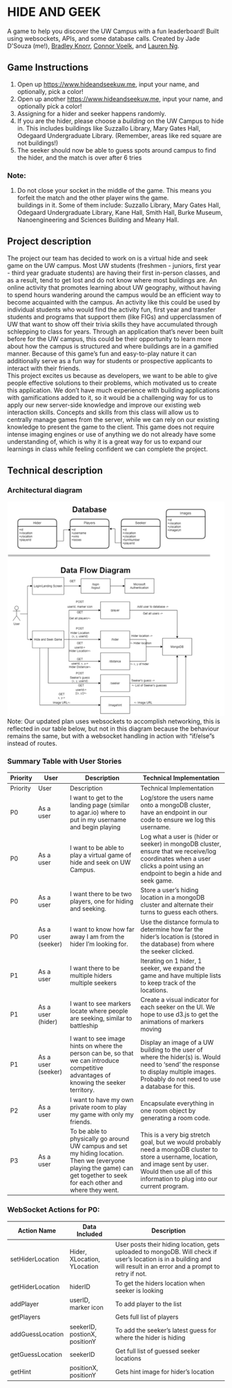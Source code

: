 # HIDE AND GEEK
A game to help you discover the UW Campus with a fun leaderboard! Built using websockets, APIs, and some database calls. Created by Jade D'Souza (me!), [Bradley Knorr](https://github.com/IamSuperB4), [Connor Voelk](https://github.com/connorvoelk), and [Lauren Ng](https://github.com/laurenng).

## Game Instructions
1. Open up https://www.hideandseekuw.me, input your name, and optionally, pick a color! <br>
2. Open up another https://www.hideandseekuw.me, input your name, and optionally pick a color! <br>
3. Assigning for a hider and seeker happens randomly. <br>
4. If you are the hider, please choose a *building* on the UW Campus to hide in. This includes buildings like Suzzallo Library, Mary Gates Hall, Odegaard Undergraduate Library. (Remember, areas like red square are not buildings!) <br>
5. The seeker should now be able to guess spots around campus to find the hider, and the match is over after 6 tries

### Note: <br> 
1. Do not close your socket in the middle of the game. This means you forfeit the match and the other player wins the game. <br>
buildings in it. Some of them include: Suzzallo Library, Mary Gates Hall, Odegaard Undergraduate Library, Kane Hall, Smith Hall, Burke Museum, Nanoengineering and Sciences Building and Meany Hall. <br>

## Project description
The project our team has decided to work on is a virtual hide and seek game on the UW  campus. Most UW students (freshmen - juniors, first year - third year graduate students) are having their first in-person classes, and as a result, tend to get lost and do not know where most buildings are. An online activity that promotes learning about UW geography, without having to spend hours wandering around the campus would be an efficient way to become acquainted with the campus. An activity like this could be used by individual students who would find the activity fun, first year and transfer students and programs that support them (like FIGs) and upperclassmen of UW that want to show off their trivia skills they have accumulated through schlepping to class for years. Through an application that’s never been built before for the UW campus, this could be their opportunity to learn more about how the campus is structured and where buildings are in a gamified manner. Because of this game’s fun and easy-to-play nature it can additionally serve as a fun way for students or prospective applicants to interact with their friends. 
<br>
This project excites us because as developers, we want to be able to give people effective solutions to their problems, which motivated us to create this application. We don’t have much experience with building applications with gamifications added to it, so it would be a challenging way for us to apply our new server-side knowledge and improve our existing web interaction skills. Concepts and skills from this class will allow us to centrally manage games from the server, while we can rely on our existing knowledge to present the game to the client. This game does not require intense imaging engines or use of anything we do not already have some understanding of, which is why it is a great way for us to expand our learnings in class while feeling confident we can complete the project.

## Technical description
### Architectural diagram
![public\images\archidiagram](public/images/archidiagram.png)
Note: Our updated plan uses websockets to accomplish networking, this is reflected in our table below, but not in this diagram because the behaviour remains the same, but with a websocket handling in action with “if/else”s instead of routes.
 
### Summary Table with User Stories
| Priority | User               | Description                                                                                                                                                                | Technical Implementation                                                                                                                                                                                      |
|----------|--------------------|----------------------------------------------------------------------------------------------------------------------------------------------------------------------------|---------------------------------------------------------------------------------------------------------------------------------------------------------------------------------------------------------------|
| Priority | User               | Description                                                                                                                                                                | Technical Implementation                                                                                                                                                                                      |
| P0       | As a user          | I want to get to the landing page (similar to agar.io) where to put in my username and begin playing                                                                       | Log/store the users name onto a mongoDB cluster, have an endpoint in our code to ensure we log this username.                                                                                                 |
| P0       | As a user          | I want to be able to play a virtual game of hide and seek on UW Campus.                                                                                                    | Log what a user is (hider or seeker) in mongoDB cluster, ensure that we receive/log coordinates when a user clicks a point using an endpoint to begin a hide and seek game.                                   |
| P0       | As a user          | I want there to be two players, one for hiding and seeking.                                                                                                                | Store a user’s hiding location in a mongoDB cluster and alternate their turns to guess each others.                                                                                                           |
| P0       | As a user (seeker) | I want to know how far away I am from the hider I’m looking for.                                                                                                           | Use the distance formula to determine how far the hider’s location is (stored in the database) from where the seeker clicked.                                                                                 |
| P1       | As a user          | I want there to be multiple hiders multiple seekers                                                                                                                        | Iterating on 1 hider, 1 seeker, we expand the game and have multiple lists to keep track of the locations.                                                                                                    |
| P1       | As a user (hider)  | I want to see markers locate where people are seeking, similar to battleship                                                                                               | Create a visual indicator for each seeker on the UI. We hope to use d3.js to get the animations of markers moving                                                                                             |
| P1       | As a user (seeker) | I want to see image hints on where the person can be, so that we can introduce competitive advantages of knowing the seeker territory.                                     | Display an image of a UW building to the user of where the hider(s) is. Would need to ‘send’ the response to display multiple images. Probably do not need to use a database for this.                        |
| P2       | As a user          | I want to have my own private room to play my game with only my friends.                                                                                                   | Encapsulate everything in one room object by generating a room code.                                                                                                                                          |
| P3       | As a user          | To be able to physically go around UW campus and set my hiding location. Then we (everyone playing the game) can get together to seek for each other and where they went.  | This is a very big stretch goal, but we would probably need a mongoDB cluster to store a username, location, and image sent by user. Would then use all of this information to plug into our current program. |

### WebSocket Actions for P0:
| Action Name      | Data Included                 | Description                                                                                                                                                          |
|------------------|-------------------------------|----------------------------------------------------------------------------------------------------------------------------------------------------------------------|
| setHiderLocation | Hider, XLocation, YLocation   | User posts their hiding location, gets uploaded to mongoDB. Will check if user’s location is in a building and will result in an error and a prompt to retry if not. |
| getHiderLocation | hiderID                       | To get the hiders location when seeker is looking                                                                                                                    |
| addPlayer        | userID, marker icon           | To add player to the list                                                                                                                                            |
| getPlayers       |                               | Gets full list of players                                                                                                                                            |
| addGuessLocation | seekerID, postionX, positionY | To add the seeker’s latest guess for where the hider is hiding                                                                                                       |
| getGuessLocation | seekerID                      | Get full list of guessed seeker locations                                                                                                                            |
| getHint          | positionX, positionY          | Gets hint image for hider’s location                                                                                                                                 |
